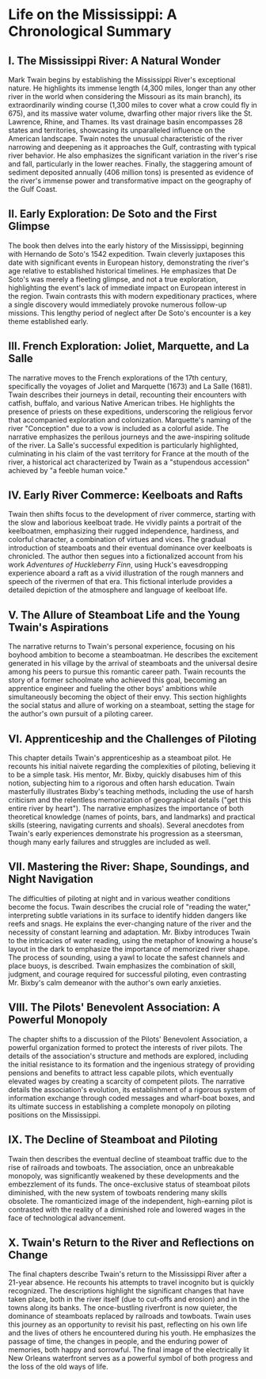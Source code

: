 # Life on the Mississippi: A Chronological Summary

## I. The Mississippi River: A Natural Wonder

Mark Twain begins by establishing the Mississippi River's exceptional nature.  He highlights its immense length (4,300 miles, longer than any other river in the world when considering the Missouri as its main branch), its extraordinarily winding course (1,300 miles to cover what a crow could fly in 675), and its massive water volume, dwarfing other major rivers like the St. Lawrence, Rhine, and Thames.  Its vast drainage basin encompasses 28 states and territories, showcasing its unparalleled influence on the American landscape. Twain notes the unusual characteristic of the river narrowing and deepening as it approaches the Gulf, contrasting with typical river behavior. He also emphasizes the significant variation in the river's rise and fall, particularly in the lower reaches.  Finally, the staggering amount of sediment deposited annually (406 million tons) is presented as evidence of the river's immense power and transformative impact on the geography of the Gulf Coast.

## II. Early Exploration: De Soto and the First Glimpse

The book then delves into the early history of the Mississippi, beginning with Hernando de Soto's 1542 expedition. Twain cleverly juxtaposes this date with significant events in European history, demonstrating the river's age relative to established historical timelines.  He emphasizes that De Soto's was merely a fleeting glimpse, and not a true exploration, highlighting the event's lack of immediate impact on European interest in the region. Twain contrasts this with modern expeditionary practices, where a single discovery would immediately provoke numerous follow-up missions. This lengthy period of neglect after De Soto's encounter is a key theme established early.

## III.  French Exploration: Joliet, Marquette, and La Salle

The narrative moves to the French explorations of the 17th century, specifically the voyages of Joliet and Marquette (1673) and La Salle (1681).  Twain describes their journeys in detail, recounting their encounters with catfish, buffalo, and various Native American tribes.  He highlights the presence of priests on these expeditions, underscoring the religious fervor that accompanied exploration and colonization. Marquette's naming of the river "Conception" due to a vow is included as a colorful aside. The narrative emphasizes the perilous journeys and the awe-inspiring solitude of the river. La Salle's successful expedition is particularly highlighted, culminating in his claim of the vast territory for France at the mouth of the river, a historical act characterized by Twain as a "stupendous accession" achieved by "a feeble human voice."

## IV. Early River Commerce: Keelboats and Rafts

Twain then shifts focus to the development of river commerce, starting with the slow and laborious keelboat trade. He vividly paints a portrait of the keelboatmen, emphasizing their rugged independence, hardiness, and colorful character, a combination of virtues and vices.  The gradual introduction of steamboats and their eventual dominance over keelboats is chronicled.  The author then segues into a fictionalized account from his work *Adventures of Huckleberry Finn*, using Huck's eavesdropping experience aboard a raft as a vivid illustration of the rough manners and speech of the rivermen of that era. This fictional interlude provides a detailed depiction of the atmosphere and language of keelboat life.

## V.  The Allure of Steamboat Life and the Young Twain's Aspirations

The narrative returns to Twain's personal experience, focusing on his boyhood ambition to become a steamboatman.  He describes the excitement generated in his village by the arrival of steamboats and the universal desire among his peers to pursue this romantic career path. Twain recounts the story of a former schoolmate who achieved this goal, becoming an apprentice engineer and fueling the other boys' ambitions while simultaneously becoming the object of their envy. This section highlights the social status and allure of working on a steamboat, setting the stage for the author's own pursuit of a piloting career.

## VI. Apprenticeship and the Challenges of Piloting

This chapter details Twain's apprenticeship as a steamboat pilot. He recounts his initial naivete regarding the complexities of piloting, believing it to be a simple task.  His mentor, Mr. Bixby, quickly disabuses him of this notion, subjecting him to a rigorous and often harsh education.  Twain masterfully illustrates Bixby's teaching methods, including the use of harsh criticism and the relentless memorization of geographical details ("get this entire river by heart").  The narrative emphasizes the importance of both theoretical knowledge (names of points, bars, and landmarks) and practical skills (steering, navigating currents and shoals). Several anecdotes from Twain's early experiences demonstrate his progression as a steersman, though many early failures and struggles are included as well.

## VII. Mastering the River: Shape, Soundings, and Night Navigation

The difficulties of piloting at night and in various weather conditions become the focus.  Twain describes the crucial role of "reading the water," interpreting subtle variations in its surface to identify hidden dangers like reefs and snags.  He explains the ever-changing nature of the river and the necessity of constant learning and adaptation. Mr. Bixby introduces Twain to the intricacies of water reading, using the metaphor of knowing a house's layout in the dark to emphasize the importance of memorized river shape. The process of sounding, using a yawl to locate the safest channels and place buoys, is described.  Twain emphasizes the combination of skill, judgment, and courage required for successful piloting, even contrasting Mr. Bixby's calm demeanor with the author's own early anxieties.

## VIII. The Pilots' Benevolent Association: A Powerful Monopoly

The chapter shifts to a discussion of the Pilots' Benevolent Association, a powerful organization formed to protect the interests of river pilots.  The details of the association's structure and methods are explored, including the initial resistance to its formation and the ingenious strategy of providing pensions and benefits to attract less capable pilots, which eventually elevated wages by creating a scarcity of competent pilots.  The narrative details the association's evolution, its establishment of a rigorous system of information exchange through coded messages and wharf-boat boxes, and its ultimate success in establishing a complete monopoly on piloting positions on the Mississippi.

## IX. The Decline of Steamboat and Piloting

Twain then describes the eventual decline of steamboat traffic due to the rise of railroads and towboats.  The association, once an unbreakable monopoly, was significantly weakened by these developments and the embezzlement of its funds.  The once-exclusive status of steamboat pilots diminished, with the new system of towboats rendering many skills obsolete.  The romanticized image of the independent, high-earning pilot is contrasted with the reality of a diminished role and lowered wages in the face of technological advancement.

## X. Twain's Return to the River and Reflections on Change

The final chapters describe Twain's return to the Mississippi River after a 21-year absence. He recounts his attempts to travel incognito but is quickly recognized. The descriptions highlight the significant changes that have taken place, both in the river itself (due to cut-offs and erosion) and in the towns along its banks.  The once-bustling riverfront is now quieter, the dominance of steamboats replaced by railroads and towboats.  Twain uses this journey as an opportunity to revisit his past, reflecting on his own life and the lives of others he encountered during his youth.  He emphasizes the passage of time, the changes in people, and the enduring power of memories, both happy and sorrowful.  The final image of the electrically lit New Orleans waterfront serves as a powerful symbol of both progress and the loss of the old ways of life.
